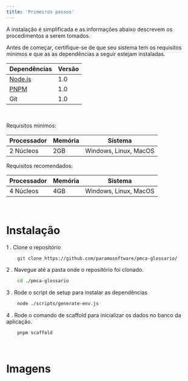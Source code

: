 ```yaml
---
title: 'Primeiros passos'
---
```


A instalação é simplificada e as informações abaixo descrevem os procedimentos a serem tomados.

Antes de começar, certifique-se de que seu sistema tem os requisitos mínimos e que as as dependências a seguir estejam instaladas.

| Dependências  | Versão|
| -             |      -|
|  [Node.js](https://nodejs.org/en/download/)| 1.0 |
|  [PNPM](https://pnpm.io/)  |  1.0 |
|  Git    |  1.0 |

<br>

Requisitos minimos: 

| Processador | Memória | Sistema|
|- | - | - |
| 2 Núcleos| 2GB | Windows, Linux, MacOS |

Requisitos recomendados: 

| Processador | Memória | Sistema|
|- | - | - |
| 4 Núcleos| 4GB | Windows, Linux, MacOS |


<br> 

# Instalação


1 . Clone o repositório

```bash
    git clone https://github.com/paramosoftware/pmca-glossario/
```

2 . Navegue até a pasta onde o repositório foi clonado.

```bash
    cd ./pmca-glossario
```

3 . Rode o script de setup para instalar as dependências

```bash
    node ./scripts/generate-env.js
```

4 . Rode o comando de scaffold para inicializar os dados no banco da aplicação.

```bash
    pnpm scaffold
```

<br>

# Imagens

<br>


